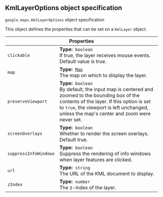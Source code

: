 <h2 id="KmlLayerOptions">
KmlLayerOptions
object specification
</h2><p>
<code><span itemprop="path">google.maps</span>.<span itemprop="name">KmlLayerOptions</span></code>
object specification
</p><p>This object defines the properties that can be set on a <code>KmlLayer</code> object.</p><table class="properties responsive" summary="interface KmlLayerOptions - Properties">
<thead>
<tr><th colspan="2">Properties</th>
</tr></thead>
<tbody>
<tr>
<td><code>clickable</code></td>
<td><div><strong>Type:</strong>&nbsp; <code>boolean</code></div>
<div class="desc">If true, the layer receives mouse events. Default value is true.</div></td>
</tr>
<tr>
<td><code>map</code></td>
<td><div><strong>Type:</strong>&nbsp; <code><a href="https://github.com/amenadiel/google-maps-documentation/blob/master/docs/Map.md">Map</a></code></div>
<div class="desc">The map on which to display the layer.</div></td>
</tr>
<tr>
<td><code>preserveViewport</code></td>
<td><div><strong>Type:</strong>&nbsp; <code>boolean</code></div>
<div class="desc">By default, the input map is centered and zoomed to the bounding box of the contents of the layer. If this option is set to <code>true</code>, the viewport is left unchanged, unless the map's center and zoom were never set.</div></td>
</tr>
<tr>
<td><code>screenOverlays</code></td>
<td><div><strong>Type:</strong>&nbsp; <code>boolean</code></div>
<div class="desc">Whether to render the screen overlays. Default true.</div></td>
</tr>
<tr>
<td><code>suppressInfoWindows</code></td>
<td><div><strong>Type:</strong>&nbsp; <code>boolean</code></div>
<div class="desc">Suppress the rendering of info windows when layer features are clicked.</div></td>
</tr>
<tr>
<td><code>url</code></td>
<td><div><strong>Type:</strong>&nbsp; <code>string</code></div>
<div class="desc">The URL of the KML document to display.</div></td>
</tr>
<tr>
<td><code>zIndex</code></td>
<td><div><strong>Type:</strong>&nbsp; <code>number</code></div>
<div class="desc">The z-index of the layer.</div></td>
</tr>
</tbody>
</table>